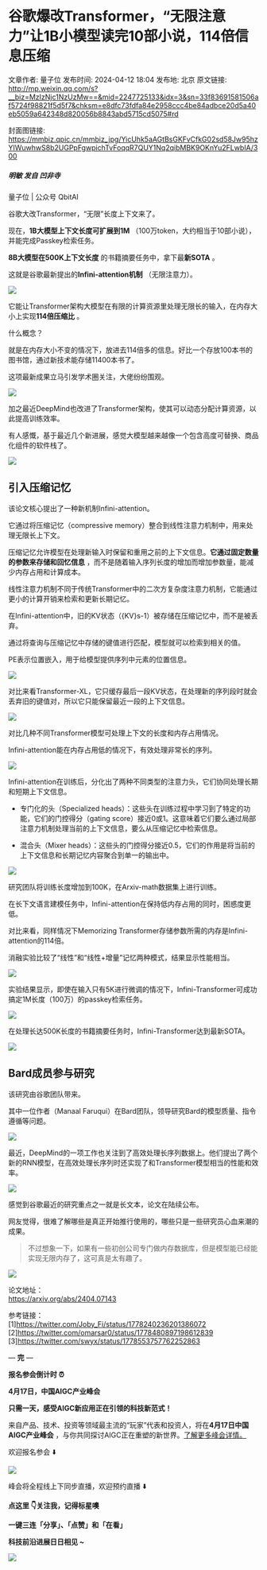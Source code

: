 # 谷歌爆改Transformer，“无限注意力”让1B小模型读完10部小说，114倍信息压缩

文章作者: 量子位
发布时间: 2024-04-12 18:04
发布地: 北京
原文链接: http://mp.weixin.qq.com/s?__biz=MzIzNjc1NzUzMw==&mid=2247725133&idx=3&sn=33f83691581506af5724f98821f5d5f7&chksm=e8dfc73fdfa84e2958ccc4be84adbce20d5a40eb5059a642348d820056b8843abd5715cd5075#rd

封面图链接: https://mmbiz.qpic.cn/mmbiz_jpg/YicUhk5aAGtBsGKFvCfkG02sd58Jw95hzYIWuwhwS8b2UGPpFgwpichTvFoqqR7QUY1Nq2qibMBK9OKnYu2FLwbIA/300

##### 明敏 发自 凹非寺  
量子位 | 公众号 QbitAI

谷歌大改Transformer，“无限”长度上下文来了。

现在，**1B大模型上下文长度可扩展到1M** （100万token，大约相当于10部小说），并能完成Passkey检索任务。

**8B大模型在500K上下文长度** 的书籍摘要任务中，拿下最**新SOTA** 。

这就是谷歌最新提出的**Infini-attention机制** （无限注意力）。

![](https://mmbiz.qpic.cn/mmbiz_png/YicUhk5aAGtBsGKFvCfkG02sd58Jw95hztWKjOiarpl5IIiaAibJDtSlgA3Gic6Hbf2nvwBcdsT48MjqlQaok9NQc9A/640?wx_fmt=png&from=appmsg)

它能让Transformer架构大模型在有限的计算资源里处理无限长的输入，在内存大小上实现**114倍压缩比** 。

什么概念？

就是在内存大小不变的情况下，放进去114倍多的信息。好比一个存放100本书的图书馆，通过新技术能存储11400本书了。

这项最新成果立马引发学术圈关注，大佬纷纷围观。

![](https://mmbiz.qpic.cn/mmbiz_png/YicUhk5aAGtBsGKFvCfkG02sd58Jw95hzGtj7wv85wGLwnu2zftzqZbg3icfbVcEhhGhTELDGXxjLQX8k99qqcGQ/640?wx_fmt=png&from=appmsg)

加之最近DeepMind也改进了Transformer架构，使其可以动态分配计算资源，以此提高训练效率。

有人感慨，基于最近几个新进展，感觉大模型越来越像一个包含高度可替换、商品化组件的软件栈了。

![](https://mmbiz.qpic.cn/mmbiz_png/YicUhk5aAGtBsGKFvCfkG02sd58Jw95hzUw5JBtMxcFpSic4XlorF1Ve0anQ033icY7BUhFOLwicfgniciaxtds55ibQQ/640?wx_fmt=png&from=appmsg)

## 引入压缩记忆

该论文核心提出了一种新机制Infini-attention。

它通过将压缩记忆（compressive memory）整合到线性注意力机制中，用来处理无限长上下文。

压缩记忆允许模型在处理新输入时保留和重用之前的上下文信息。**它通过固定数量的参数来存储和回忆信息**
，而不是随着输入序列长度的增加而增加参数量，能减少内存占用和计算成本。

线性注意力机制不同于传统Transformer中的二次方复杂度注意力机制，它能通过更小的计算开销来检索和更新长期记忆。

在Infini-attention中，旧的KV状态（{KV}s-1）被存储在压缩记忆中，而不是被丢弃。

通过将查询与压缩记忆中存储的键值进行匹配，模型就可以检索到相关的值。

PE表示位置嵌入，用于给模型提供序列中元素的位置信息。

![](https://mmbiz.qpic.cn/mmbiz_png/YicUhk5aAGtBsGKFvCfkG02sd58Jw95hzQkicm7hh5m2bo65kSYiaJXib3dZ71wJCuGocFazbLmOQlYqiaQ4m1wVZXA/640?wx_fmt=png&from=appmsg)

对比来看Transformer-XL，它只缓存最后一段KV状态，在处理新的序列段时就会丢弃旧的键值对，所以它只能保留最近一段的上下文信息。

![](https://mmbiz.qpic.cn/mmbiz_png/YicUhk5aAGtBsGKFvCfkG02sd58Jw95hzy11vmZWsEc0HewuFmIN1ibnaX6bqMg38NTicLicJokoDbnIAhe7aSPZcw/640?wx_fmt=png&from=appmsg)

对比几种不同Transformer模型可处理上下文的长度和内存占用情况。

Infini-attention能在内存占用低的情况下，有效处理非常长的序列。

![](https://mmbiz.qpic.cn/mmbiz_png/YicUhk5aAGtBsGKFvCfkG02sd58Jw95hzdufVry7ZlKEGxwDG2H3t1RVDgrkOzgYUjuBSySwDO6EwhkJCicaK72Q/640?wx_fmt=png&from=appmsg)

Infini-attention在训练后，分化出了两种不同类型的注意力头，它们协同处理长期和短期上下文信息。

  * 专门化的头（Specialized heads）：这些头在训练过程中学习到了特定的功能，它们的门控得分（gating score）接近0或1。这意味着它们要么通过局部注意力机制处理当前的上下文信息，要么从压缩记忆中检索信息。

  * 混合头（Mixer heads）：这些头的门控得分接近0.5，它们的作用是将当前的上下文信息和长期记忆内容聚合到单一的输出中。

![](https://mmbiz.qpic.cn/mmbiz_png/YicUhk5aAGtBsGKFvCfkG02sd58Jw95hz4gCv1drAlR5PibVQXZ7wE5PWFxA5gfiabR4ibZ5OYVkc9mMxTMAw1BoBg/640?wx_fmt=png&from=appmsg)

研究团队将训练长度增加到100K，在Arxiv-math数据集上进行训练。

在长下文语言建模任务中，Infini-attention在保持低内存占用的同时，困惑度更低。

对比来看，同样情况下Memorizing Transformer存储参数所需的内存是Infini-attention的114倍。

消融实验比较了“线性”和“线性+增量”记忆两种模式，结果显示性能相当。

![](https://mmbiz.qpic.cn/mmbiz_png/YicUhk5aAGtBsGKFvCfkG02sd58Jw95hzScprMQz5pvSAv0xKJADZmSwGfGRVRYiaZgW3RsNjERHzEU7at0iaSiaiag/640?wx_fmt=png&from=appmsg)

实验结果显示，即使在输入只有5K进行微调的情况下，Infini-Transformer可成功搞定1M长度（100万）的passkey检索任务。

![](https://mmbiz.qpic.cn/mmbiz_png/YicUhk5aAGtBsGKFvCfkG02sd58Jw95hzA8shCykr7Vl6Df9jWpHI6hy0GZN4ovAVHvT4LmqicMx6rU8QhYUEvGw/640?wx_fmt=png&from=appmsg)

在处理长达500K长度的书籍摘要任务时，Infini-Transformer达到最新SOTA。

![](https://mmbiz.qpic.cn/mmbiz_png/YicUhk5aAGtBsGKFvCfkG02sd58Jw95hzva4QfjmLFRzxQSCXcMHfNfBrcEM7JknQziaxEoJxt0hQhQrVtXlu00g/640?wx_fmt=png&from=appmsg)

## Bard成员参与研究

该研究由谷歌团队带来。

其中一位作者（Manaal Faruqui）在Bard团队，领导研究Bard的模型质量、指令遵循等问题。

![](https://mmbiz.qpic.cn/mmbiz_png/YicUhk5aAGtBsGKFvCfkG02sd58Jw95hznwTLEdUau3pLX7lfHvjR0mMbCXzvF3CRE81ORfErWNr7Ry5J1sOcZw/640?wx_fmt=png&from=appmsg)

最近，DeepMind的一项工作也关注到了高效处理长序列数据上。他们提出了两个新的RNN模型，在高效处理长序列时还实现了和Transformer模型相当的性能和效率。

![](https://mmbiz.qpic.cn/mmbiz_png/YicUhk5aAGtBsGKFvCfkG02sd58Jw95hzUuE0qO4EY8SBTsCeicyicb1mEyVKWM2Rx56KBheEaXSB5k5WHue5FwZg/640?wx_fmt=png&from=appmsg)

感觉到谷歌最近的研究重点之一就是长文本，论文在陆续公布。

网友觉得，很难了解哪些是真正开始推行使用的，哪些只是一些研究员心血来潮的成果。

> 不过想象一下，如果有一些初创公司专门做内存数据库，但是模型能已经能实现无限内存了，这可真是太有趣了。

![](https://mmbiz.qpic.cn/mmbiz_png/YicUhk5aAGtBsGKFvCfkG02sd58Jw95hzOZSmA9255WmGWsXpbOMzupzy1mIPH1EYv85DszsFXG7jFPdVmH7zNA/640?wx_fmt=png&from=appmsg)

论文地址：  
https://arxiv.org/abs/2404.07143

参考链接：  
[1]https://twitter.com/Joby_Fi/status/1778240236201386072  
[2]https://twitter.com/omarsar0/status/1778480897198612839  
[3]https://twitter.com/swyx/status/1778553757762252863

— **完** —

**报名参会倒计时 ⏰**

**4月17日，中国AIGC产业峰会**

**只需一天，感受AIGC新应用正在引领的科技新范式！**

来自产品、技术、投资等领域最主流的“玩家”代表和投资人，将在**4月17日中国AIGC产业峰会**
，与你共同探讨AIGC正在重塑的新世界。[了解更多峰会详情。](http://mp.weixin.qq.com/s?__biz=MzIzNjc1NzUzMw==&mid=2247724675&idx=1&sn=ac06f4e18cbd79749ca9ea5196554a99&chksm=e8dfd9f1dfa850e7b76b4be18c94cc356e272476afb5c0b5793e0f46b07fb4f9fa20d59566e2&scene=21#wechat_redirect)

欢迎报名参会 ⬇️

[![](https://mmbiz.qpic.cn/mmbiz_jpg/YicUhk5aAGtCagO7edibib5DrtezIma1OzzzsPzPGabDB5jCaW9cz4M61t3JQmRGkicicNL69ickUicTjHIMu1IwJI40w/640?wx_fmt=jpeg&from=appmsg)]()

峰会将全程线上下同步直播，欢迎预约直播 ⬇️

  

**点这里 👇关注我，记得标星噢**

**一键三连「分享」、「点赞」和「在看」**

**科技前沿进展日日相见 ~**

![](https://mmbiz.qpic.cn/mmbiz_svg/g9RQicMD01M0tYoRQT2cMQRmPS5ZDyrrfzeksiay90KaDzlGBH61icqHxmgFKfvfXtVuwTHV740CDLAaXU1LIfZyoJEpYKcRIiaE/640?wx_fmt=svg)

